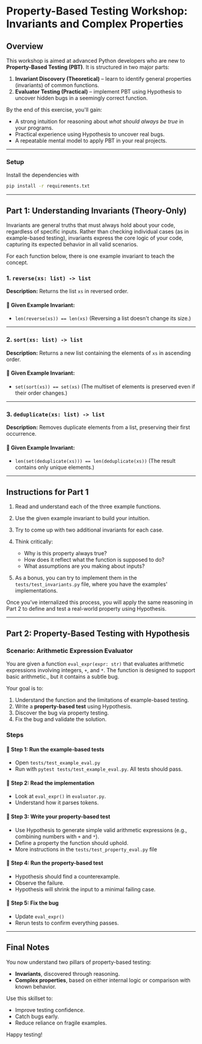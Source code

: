 # Property-Based Testing Workshop: Invariants and Complex Properties

## Overview

This workshop is aimed at advanced Python developers who are new to **Property-Based Testing (PBT)**. It is structured in two major parts:

1. **Invariant Discovery (Theoretical)** – learn to identify general properties (invariants) of common functions.
2. **Evaluator Testing (Practical)** – implement PBT using Hypothesis to uncover hidden bugs in a seemingly correct function.

By the end of this exercise, you'll gain:

* A strong intuition for reasoning about *what should always be true* in your programs.
* Practical experience using Hypothesis to uncover real bugs.
* A repeatable mental model to apply PBT in your real projects.

---

### Setup

Install the dependencies with

```bash
pip install -r requirements.txt
```

---

## Part 1: Understanding Invariants (Theory-Only)

Invariants are general truths that must always hold about your code, regardless of specific inputs. Rather than checking individual cases (as in example-based testing), invariants express the core logic of your code, capturing its expected behavior in all valid scenarios.

For each function below, there is one example invariant to teach the concept.

### 1. `reverse(xs: list) -> list`

**Description:** Returns the list `xs` in reversed order.

#### 🔹 Given Example Invariant:

* `len(reverse(xs)) == len(xs)` (Reversing a list doesn't change its size.)

---

### 2. `sort(xs: list) -> list`

**Description:** Returns a new list containing the elements of `xs` in ascending order.

#### 🔹 Given Example Invariant:

* `set(sort(xs)) == set(xs)` (The multiset of elements is preserved even if their order changes.)

---

### 3. `deduplicate(xs: list) -> list`

**Description:** Removes duplicate elements from a list, preserving their first occurrence.

#### 🔹 Given Example Invariant:

* `len(set(deduplicate(xs))) == len(deduplicate(xs))` (The result contains only unique elements.)

---

## Instructions for Part 1

1. Read and understand each of the three example functions.
2. Use the given example invariant to build your intuition.
3. Try to come up with two additional invariants for each case.
4. Think critically:

   * Why is this property always true?
   * How does it reflect what the function is supposed to do?
   * What assumptions are you making about inputs?
5. As a bonus, you can try to implement them in the `tests/test_invariants.py` file, where you have the examples' implementations.

Once you’ve internalized this process, you will apply the same reasoning in Part 2 to define and test a real-world property using Hypothesis.

---

## Part 2: Property-Based Testing with Hypothesis

### Scenario: Arithmetic Expression Evaluator

You are given a function `eval_expr(expr: str)` that evaluates arithmetic expressions involving integers, `+`, and `*`. The function is designed to support basic arithmetic., but it contains a subtle bug.

Your goal is to:

1. Understand the function and the limitations of example-based testing.
2. Write a **property-based test** using Hypothesis.
3. Discover the bug via property testing.
4. Fix the bug and validate the solution.

### Steps

#### 🔹 Step 1: Run the example-based tests

* Open `tests/test_example_eval.py`
* Run with `pytest tests/test_example_eval.py`. All tests should pass.

#### 🔹 Step 2: Read the implementation

* Look at `eval_expr()` in `evaluator.py`.
* Understand how it parses tokens.

#### 🔹 Step 3: Write your property-based test

* Use Hypothesis to generate simple valid arithmetic expressions (e.g., combining numbers with `+` and `*`). 
* Define a property the function should uphold.
* More instructions in the `tests/test_property_eval.py` file

#### 🔹 Step 4: Run the property-based test

* Hypothesis should find a counterexample.
* Observe the failure.
* Hypothesis will shrink the input to a minimal failing case.

#### 🔹 Step 5: Fix the bug

* Update `eval_expr()`
* Rerun tests to confirm everything passes.

---

## Final Notes

You now understand two pillars of property-based testing:

* **Invariants**, discovered through reasoning.
* **Complex properties**, based on either internal logic or comparison with known behavior.

Use this skillset to:

* Improve testing confidence.
* Catch bugs early.
* Reduce reliance on fragile examples.

Happy testing!
